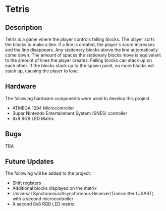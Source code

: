 # Tetris

## Description
Tetris is a game where the player controls falling blocks. The player sorts the blocks to make a line. If a line is created, the player's score increases and the line disappears. Any stationary blocks above the line automatically come down. The amount of spaces the stationary blocks move is equivalent to the amount of lines the player creates. Falling blocks can stack up on each other. If the blocks stack up to the spawn point, no more blocks will stack up, causing the player to lose.

## Hardware
The following hardware components were used to develop this project:

- ATMEGA 1284 Microcontroller
- Super Nintendo Entertainment System (SNES) controller
- 8x8 RGB LED Matrix

## Bugs
TBA

## Future Updates
The following will be added to the project:

- Shift registers
- Additional blocks displayed on the matrix
- Universal Synchronous/Asynchronous Receiver/Transmitter (USART) with a second microcontroller
- A second 8x8 RGB LED matrix
